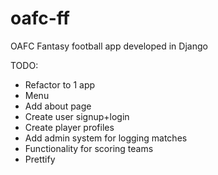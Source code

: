 # oafc-ff
OAFC Fantasy football app developed in Django

TODO:

- Refactor to 1 app
- Menu
- Add about page
- Create user signup+login
- Create player profiles
- Add admin system for logging matches
- Functionality for scoring teams
- Prettify
